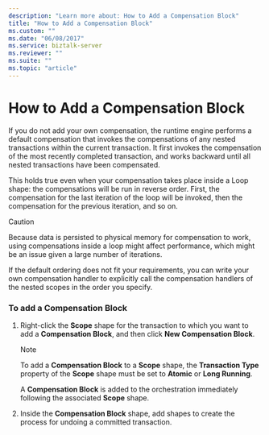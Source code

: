 ```yaml
---
description: "Learn more about: How to Add a Compensation Block"
title: "How to Add a Compensation Block"
ms.custom: ""
ms.date: "06/08/2017"
ms.service: biztalk-server
ms.reviewer: ""
ms.suite: ""
ms.topic: "article"
---
```

# How to Add a Compensation Block
If you do not add your own compensation, the runtime engine performs a default compensation that invokes the compensations of any nested transactions within the current transaction. It first invokes the compensation of the most recently completed transaction, and works backward until all nested transactions have been compensated.  
  
 This holds true even when your compensation takes place inside a Loop shape: the compensations will be run in reverse order. First, the compensation for the last iteration of the loop will be invoked, then the compensation for the previous iteration, and so on.  
  
> [!CAUTION]
>  Because data is persisted to physical memory for compensation to work, using compensations inside a loop might affect performance, which might be an issue given a large number of iterations.  
  
 If the default ordering does not fit your requirements, you can write your own compensation handler to explicitly call the compensation handlers of the nested scopes in the order you specify.  
  
### To add a Compensation Block  
  
1.  Right-click the **Scope** shape for the transaction to which you want to add a **Compensation Block**, and then click **New Compensation Block**.  
  
    > [!NOTE]
    >  To add a **Compensation Block** to a **Scope** shape, the **Transaction Type** property of the **Scope** shape must be set to **Atomic** or **Long Running**.  
  
     A **Compensation Block** is added to the orchestration immediately following the associated **Scope** shape.  
  
2.  Inside the **Compensation Block** shape, add shapes to create the process for undoing a committed transaction.
